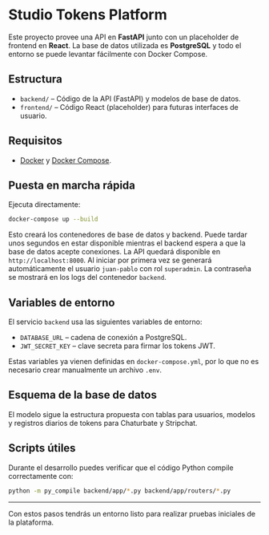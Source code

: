 # Studio Tokens Platform

Este proyecto provee una API en **FastAPI** junto con un placeholder de frontend en **React**. La base de datos utilizada es **PostgreSQL** y todo el entorno se puede levantar fácilmente con Docker Compose.

## Estructura
- `backend/` – Código de la API (FastAPI) y modelos de base de datos.
- `frontend/` – Código React (placeholder) para futuras interfaces de usuario.

## Requisitos
- [Docker](https://docs.docker.com/get-docker/) y [Docker Compose](https://docs.docker.com/compose/).

## Puesta en marcha rápida
Ejecuta directamente:

```bash
docker-compose up --build
```

Esto creará los contenedores de base de datos y backend. Puede tardar unos segundos en estar disponible mientras el backend espera a que la base de datos acepte conexiones.
La API quedará disponible en `http://localhost:8000`.
Al iniciar por primera vez se generará automáticamente el usuario `juan-pablo` con rol `superadmin`. La contraseña se mostrará en los logs del contenedor `backend`.

## Variables de entorno
El servicio `backend` usa las siguientes variables de entorno:
- `DATABASE_URL` – cadena de conexión a PostgreSQL.
- `JWT_SECRET_KEY` – clave secreta para firmar los tokens JWT.

Estas variables ya vienen definidas en `docker-compose.yml`, por lo que no es necesario crear manualmente un archivo `.env`.

## Esquema de la base de datos
El modelo sigue la estructura propuesta con tablas para usuarios, modelos y registros diarios de tokens para Chaturbate y Stripchat.

## Scripts útiles
Durante el desarrollo puedes verificar que el código Python compile correctamente con:

```bash
python -m py_compile backend/app/*.py backend/app/routers/*.py
```

---

Con estos pasos tendrás un entorno listo para realizar pruebas iniciales de la plataforma.
